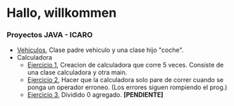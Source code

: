 # Hallo, willkommen

### Proyectos JAVA - ICARO

- [Vehiculos](), Clase padre vehiculo y una clase hijo "coche".
- Calculadora
    - [Ejercicio 1](), Creacion de calculadora que corre 5 veces. Consiste de una clase calculadora y otra main.
    - [Ejercicio 2](), Hacer que la calculadora solo pare de correr cuando se ponga un operador erroneo. (Los errores siguen rompiendo el prog.)
    - [Ejercicio 3](), Dividido 0 agregado. **[PENDIENTE]**

